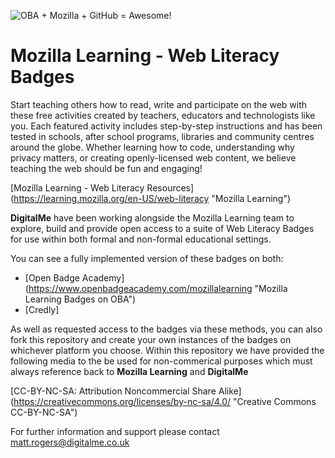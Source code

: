 ![OBA + Mozilla + GitHub = Awesome!](blob/master/collection_github.png)

# Mozilla Learning - Web Literacy Badges

Start teaching others how to read, write and participate on the web with these free activities created by teachers, educators and technologists like you. Each featured activity includes step-by-step instructions and has been tested in schools, after school programs, libraries and community centres around the globe. Whether learning how to code, understanding why privacy matters, or creating openly-licensed web content, we believe teaching the web should be fun and engaging!

[Mozilla Learning - Web Literacy Resources] (https://learning.mozilla.org/en-US/web-literacy "Mozilla Learning")

**DigitalMe** have been working alongside the Mozilla Learning team to explore, build and provide open access to a suite of Web Literacy Badges for use within both formal and non-formal educational settings. 

You can see a fully implemented version of these badges on both:
* [Open Badge Academy] (https://www.openbadgeacademy.com/mozillalearning "Mozilla Learning Badges on OBA")
* [Credly]

As well as requested access to the badges via these methods, you can also fork this repository and create your own instances of the badges on whichever platform you choose. Within this repository we have provided the following media to the be used for non-commerical purposes which must always reference back to **Mozilla Learning** and **DigitalMe**

[CC-BY-NC-SA: Attribution Noncommercial Share Alike] (https://creativecommons.org/licenses/by-nc-sa/4.0/ "Creative Commons CC-BY-NC-SA")

For further information and support please contact matt.rogers@digitalme.co.uk
